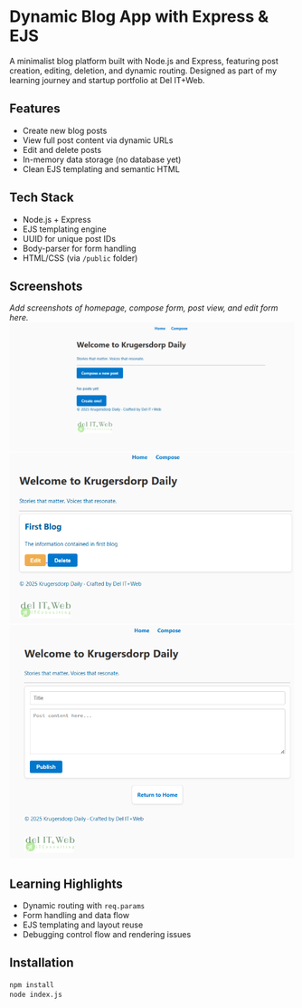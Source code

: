 # Dynamic Blog App with Express & EJS

A minimalist blog platform built with Node.js and Express, featuring post creation, editing, deletion, and dynamic routing. Designed as part of my learning journey and startup portfolio at Del IT+Web.

## Features
- Create new blog posts
- View full post content via dynamic URLs
- Edit and delete posts
- In-memory data storage (no database yet)
- Clean EJS templating and semantic HTML

##  Tech Stack
- Node.js + Express
- EJS templating engine
- UUID for unique post IDs
- Body-parser for form handling
- HTML/CSS (via `/public` folder)

## Screenshots
_Add screenshots of homepage, compose form, post view, and edit form here._
![blog-home-UI](image.png)  
![demo-edit-post](image-1.png)  
![compose-UI](image-2.png)  

## Learning Highlights
- Dynamic routing with `req.params`
- Form handling and data flow
- EJS templating and layout reuse
- Debugging control flow and rendering issues

##  Installation
```bash
npm install
node index.js